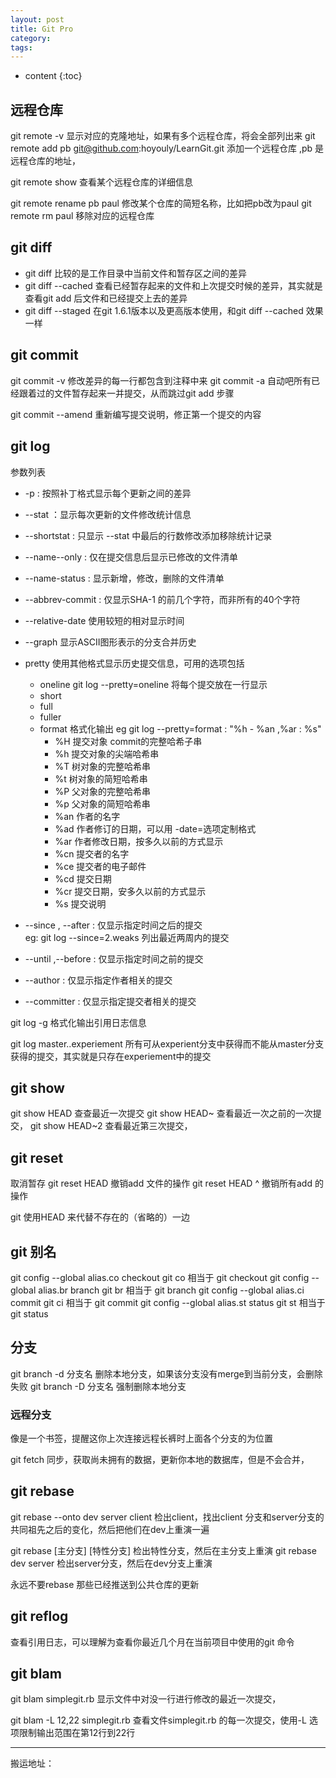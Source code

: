 ```yaml
---
layout: post
title: Git Pro
category:
tags:
---
```

* content
{:toc}

## 远程仓库
git remote -v  显示对应的克隆地址，如果有多个远程仓库，将会全部列出来
git remote add pb 	git@github.com:hoyouly/LearnGit.git  添加一个远程仓库 ,pb 是远程仓库的地址，

git remote show 查看某个远程仓库的详细信息

git remote rename pb paul  修改某个仓库的简短名称，比如把pb改为paul
git remote rm paul 移除对应的远程仓库



## git diff
* git diff 比较的是工作目录中当前文件和暂存区之间的差异
* git diff --cached   查看已经暂存起来的文件和上次提交时候的差异，其实就是查看git add 后文件和已经提交上去的差异
* git diff --staged   在git 1.6.1版本以及更高版本使用，和git diff --cached 效果一样


## git commit
git commit -v 修改差异的每一行都包含到注释中来
git commit -a 自动吧所有已经跟着过的文件暂存起来一并提交，从而跳过git add 步骤

git commit --amend 重新编写提交说明，修正第一个提交的内容

## git log
参数列表
* -p   : 按照补丁格式显示每个更新之间的差异
* --stat  ：显示每次更新的文件修改统计信息
* --shortstat : 只显示 --stat 中最后的行数修改添加移除统计记录
* --name--only : 仅在提交信息后显示已修改的文件清单
* --name-status : 显示新增，修改，删除的文件清单
* --abbrev-commit : 仅显示SHA-1 的前几个字符，而非所有的40个字符
* --relative-date 使用较短的相对显示时间
* --graph 显示ASCII图形表示的分支合并历史
* pretty 使用其他格式显示历史提交信息，可用的选项包括
  * oneline     git log --pretty=oneline 将每个提交放在一行显示
  * short
  * full
  * fuller
  * format  格式化输出
  eg git log --pretty=format : "%h - %an ,%ar : %s"
    * %H 提交对象 commit的完整哈希子串
    * %h 提交对象的尖端哈希串
    * %T 树对象的完整哈希串
    * %t 树对象的简短哈希串
    * %P 父对象的完整哈希串
    * %p 父对象的简短哈希串
    * %an 作者的名字
    * %ad 作者修订的日期，可以用 -date=选项定制格式
    * %ar 作者修改日期，按多久以前的方式显示
    * %cn 提交者的名字
    * %ce 提交者的电子邮件
    * %cd 提交日期
    * %cr 提交日期，安多久以前的方式显示
    * %s 提交说明

* --since , --after : 仅显示指定时间之后的提交  
  eg: git log --since=2.weaks  列出最近两周内的提交
* --until  ,--before   : 仅显示指定时间之前的提交  
* --author  :  仅显示指定作者相关的提交
* --committer  :  仅显示指定提交者相关的提交


git log -g  格式化输出引用日志信息

git log master..experiement 所有可从experient分支中获得而不能从master分支获得的提交，其实就是只存在experiement中的提交

## git show
git show HEAD 查查最近一次提交
git show HEAD~ 查看最近一次之前的一次提交，
git show HEAD~2 查看最近第三次提交，

## git reset
取消暂存
git reset HEAD <file>  撤销add   <file> 文件的操作
git reset HEAD ^ 撤销所有add 的操作


git 使用HEAD 来代替不存在的（省略的）一边
## git 别名
git config --global alias.co  checkout   git co  相当于 git checkout
git config --global alias.br  branch     git br  相当于 git branch
git config --global alias.ci  commit     git ci  相当于 git commit
git config --global alias.st  status     git st  相当于 git status


## 分支
git branch -d 分支名  删除本地分支，如果该分支没有merge到当前分支，会删除失败
git branch -D 分支名  强制删除本地分支


### 远程分支
像是一个书签，提醒这你上次连接远程长裤时上面各个分支的为位置

git fetch  同步，获取尚未拥有的数据，更新你本地的数据库，但是不会合并，




## git rebase


git rebase --onto dev server client   检出client，找出client 分支和server分支的共同祖先之后的变化，然后把他们在dev上重演一遍

git rebase [主分支] [特性分支] 检出特性分支，然后在主分支上重演
git rebase dev server  检出server分支，然后在dev分支上重演

永远不要rebase 那些已经推送到公共仓库的更新


## git reflog
查看引用日志，可以理解为查看你最近几个月在当前项目中使用的git 命令



## git blam

git blam simplegit.rb  显示文件中对没一行进行修改的最近一次提交，

git blam -L 12,22 simplegit.rb 查看文件simplegit.rb 的每一次提交，使用-L 选项限制输出范围在第12行到22行

---
搬运地址：
